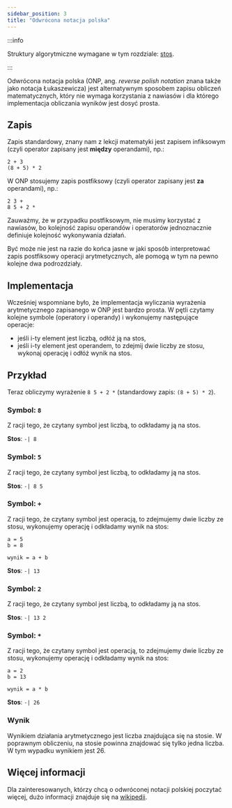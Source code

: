 ```yaml
---
sidebar_position: 3
title: "Odwrócona notacja polska"
---
```


:::info

Struktury algorytmiczne wymagane w tym rozdziale: [stos](./strucutres#stos).

:::

Odwrócona notacja polska (ONP, ang. _reverse polish notation_ znana także jako
notacja Łukaszewicza) jest alternatywnym sposobem zapisu obliczeń
matematycznych, który nie wymaga korzystania z nawiasów i dla którego
implementacja obliczania wyników jest dosyć prosta.

## Zapis

Zapis standardowy, znany nam z lekcji matematyki jest zapisem infiksowym (czyli
operator zapisany jest **między** operandami), np.:

```
2 + 3
(8 + 5) * 2
```

W ONP stosujemy zapis postfiksowy (czyli operator zapisany jest **za**
operandami), np.:

```
2 3 +
8 5 + 2 *
```

Zauważmy, że w przypadku postfiksowym, nie musimy korzystać z nawiasów, bo
kolejność zapisu operandów i operatorów jednoznacznie definiuje kolejność
wykonywania działań.

Być może nie jest na razie do końca jasne w jaki sposób interpretować zapis
postfiksowy operacji arytmetycznych, ale pomogą w tym na pewno kolejne dwa
podrozdziały.

## Implementacja

Wcześniej wspomniane było, że implementacja wyliczania wyrażenia arytmetycznego
zapisanego w ONP jest bardzo prosta. W pętli czytamy kolejne symbole (operatory
i operandy) i wykonujemy następujące operacje:

- jeśli i-ty element jest liczbą, odłóż ją na stos,
- jeśli i-ty element jest operandem, to zdejmij dwie liczby ze stosu, wykonaj
  operację i odłóż wynik na stos.

## Przykład

Teraz obliczymy wyrażenie `8 5 + 2 *` (standardowy zapis: `(8 + 5) * 2`).

### Symbol: `8`

Z racji tego, że czytany symbol jest liczbą, to odkładamy ją na stos.

**Stos**: `-| 8`

### Symbol: `5`

Z racji tego, że czytany symbol jest liczbą, to odkładamy ją na stos.

**Stos**: `-| 8 5`

### Symbol: `+`

Z racji tego, że czytany symbol jest operacją, to zdejmujemy dwie liczby ze
stosu, wykonujemy operację i odkładamy wynik na stos:
```
a = 5
b = 8

wynik = a + b
```

**Stos**: `-| 13`

### Symbol: `2`

Z racji tego, że czytany symbol jest liczbą, to odkładamy ją na stos.

**Stos**: `-| 13 2`

### Symbol: `*`

Z racji tego, że czytany symbol jest operacją, to zdejmujemy dwie liczby ze
stosu, wykonujemy operację i odkładamy wynik na stos:
```
a = 2
b = 13

wynik = a * b
```

**Stos**: `-| 26`

### Wynik

Wynikiem działania arytmetycznego jest liczba znajdująca się na stosie. W
poprawnym obliczeniu, na stosie powinna znajdować się tylko jedna liczba.
W tym wypadku wynikiem jest 26.

## Więcej informacji

Dla zainteresowanych, którzy chcą o odwróconej notacji polskiej poczytać więcej,
dużo informacji znajduje się na [wikipedii](https://pl.m.wikipedia.org/wiki/Odwrotna_notacja_polska).
